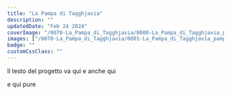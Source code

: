 ```yaml
---
title: "La Pampa di Tagghjavia"
description: ""
updatedDate: "Feb 24 2024"
coverImage: "/0070-La_Pampa_di_Tagghjavia/0000-La_Pampa_di_Tagghjavia_pampa_gioco_educazione_natura_Sicilia_Nebrodi_pecore.jpg"
images: ["/0070-La_Pampa_di_Tagghjavia/0001-La_Pampa_di_Tagghjavia_pampa_gioco_educazione_natura_Sicilia_Nebrodi_pecore.jpg","/0070-La_Pampa_di_Tagghjavia/0002-La_Pampa_di_Tagghjavia_pampa_gioco_educazione_natura_Sicilia_Nebrodi_pecore.jpg","/0070-La_Pampa_di_Tagghjavia/0003-La_Pampa_di_Tagghjavia_pampa_gioco_educazione_natura_Sicilia_Nebrodi_pecore.jpg","/0070-La_Pampa_di_Tagghjavia/0004-La_Pampa_di_Tagghjavia_pampa_gioco_educazione_natura_Sicilia_Nebrodi_pecore.jpg","/0070-La_Pampa_di_Tagghjavia/0005-La_Pampa_di_Tagghjavia_pampa_gioco_educazione_natura_Sicilia_Nebrodi_pecore.jpg","/0070-La_Pampa_di_Tagghjavia/0006-La_Pampa_di_Tagghjavia_pampa_gioco_educazione_natura_Sicilia_Nebrodi_pecore.jpg","/0070-La_Pampa_di_Tagghjavia/0007-La_Pampa_di_Tagghjavia_pampa_gioco_educazione_natura_Sicilia_Nebrodi_pecore.jpg","/0070-La_Pampa_di_Tagghjavia/0008-La_Pampa_di_Tagghjavia_pampa_gioco_educazione_natura_Sicilia_Nebrodi_pecore.jpg","/0070-La_Pampa_di_Tagghjavia/0009-La_Pampa_di_Tagghjavia_pampa_gioco_educazione_natura_Sicilia_Nebrodi_pecore.jpg","/0070-La_Pampa_di_Tagghjavia/0010-La_Pampa_di_Tagghjavia_pampa_gioco_educazione_natura_Sicilia_Nebrodi_pecore.jpg","/0070-La_Pampa_di_Tagghjavia/0011-La_Pampa_di_Tagghjavia_pampa_gioco_educazione_natura_Sicilia_Nebrodi_pecore.jpg","/0070-La_Pampa_di_Tagghjavia/0012-La_Pampa_di_Tagghjavia_pampa_gioco_educazione_natura_Sicilia_Nebrodi_pecore.jpg","/0070-La_Pampa_di_Tagghjavia/0013-La_Pampa_di_Tagghjavia_pampa_gioco_educazione_natura_Sicilia_Nebrodi_pecore.jpg","/0070-La_Pampa_di_Tagghjavia/0014-La_Pampa_di_Tagghjavia_pampa_gioco_educazione_natura_Sicilia_Nebrodi_pecore.jpg","/0070-La_Pampa_di_Tagghjavia/0015-La_Pampa_di_Tagghjavia_pampa_gioco_educazione_natura_Sicilia_Nebrodi_pecore.jpg","/0070-La_Pampa_di_Tagghjavia/0016-La_Pampa_di_Tagghjavia_pampa_gioco_educazione_natura_Sicilia_Nebrodi_pecore.jpg","/0070-La_Pampa_di_Tagghjavia/0017-La_Pampa_di_Tagghjavia_pampa_gioco_educazione_natura_Sicilia_Nebrodi_pecore.jpg","/0070-La_Pampa_di_Tagghjavia/0018-La_Pampa_di_Tagghjavia_pampa_gioco_educazione_natura_Sicilia_Nebrodi_pecore.jpg","/0070-La_Pampa_di_Tagghjavia/0019-La_Pampa_di_Tagghjavia_pampa_gioco_educazione_natura_Sicilia_Nebrodi_pecore.jpg","/0070-La_Pampa_di_Tagghjavia/0020-La_Pampa_di_Tagghjavia_pampa_gioco_educazione_natura_Sicilia_Nebrodi_pecore.jpg","/0070-La_Pampa_di_Tagghjavia/0021-La_Pampa_di_Tagghjavia_pampa_gioco_educazione_natura_Sicilia_Nebrodi_pecore.jpg","/0070-La_Pampa_di_Tagghjavia/0022-La_Pampa_di_Tagghjavia_pampa_gioco_educazione_natura_Sicilia_Nebrodi_pecore.jpg","/0070-La_Pampa_di_Tagghjavia/0023-La_Pampa_di_Tagghjavia_pampa_gioco_educazione_natura_Sicilia_Nebrodi_pecore.jpg","/0070-La_Pampa_di_Tagghjavia/0024-La_Pampa_di_Tagghjavia_pampa_gioco_educazione_natura_Sicilia_Nebrodi_pecore.jpg","/0070-La_Pampa_di_Tagghjavia/0025-La_Pampa_di_Tagghjavia_pampa_gioco_educazione_natura_Sicilia_Nebrodi_pecore.jpg","/0070-La_Pampa_di_Tagghjavia/0026-La_Pampa_di_Tagghjavia_pampa_gioco_educazione_natura_Sicilia_Nebrodi_pecore.jpg","/0070-La_Pampa_di_Tagghjavia/0027-La_Pampa_di_Tagghjavia_pampa_gioco_educazione_natura_Sicilia_Nebrodi_pecore.jpg","/0070-La_Pampa_di_Tagghjavia/0028-La_Pampa_di_Tagghjavia_pampa_gioco_educazione_natura_Sicilia_Nebrodi_pecore.jpg"]
badge: ""
customCssClass: ""
---
```


Il testo del progetto va qui
e anche qui


e qui pure
